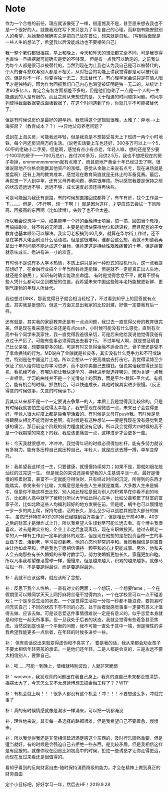 # Note
作为一个合格的前任，理应就该像死了一样，很遗憾我不是，甚至思来想去我也不是一个很好的人。就像我现在写下来只是为了平复自己的心理，而非抱有能安慰别人的希望，从始至终我确实总是把自己放在首位，想来就是自私。（写到后面就是一些人生的想法了，希望我以后没能成功也不要嘲笑自己）


我一整个暑假都很摇摆，早上和晚上，今天和昨天的想法都完全不同，可是我觉得也害怕一旦摇摆就可能确实是爱的不够深。
但是有一点我可以确定的，之前我认为每个人都是很可以被替代的，当然到现在为止我也认为我自己是可以被替代的，个人的奋斗悲欢与别人都是不相关，从对社会的功能上讲我觉得都是可以被代替的。但是你不一样，你变得独一无二，无法替代了。有心理学家会说只是在情人眼里才是独特的，因为作为回报我们自己内心也渴望被证明是独一无二的。从统计上讲60多亿人，肯定会有各方面都差不多的，但是他们忽略了一点是一个人的一生能遇到的人是有限的。而且之前从未想过的是，关于相遇的时间顺序问题。时间序列使得截面数据变成面板数据了，在这个时间遇到了你，你就几乎不可能被替代了。



但是有时候说房价是最好的避孕药，我觉得这个逻辑就很难，太难了：异地-->上海买房？（教育成本？？）-->异地父母养老问题？

说到在上海买房，可能我还年轻，但是我真是不想接受每天上下班挤一两个小时地铁，每个月还房贷两万的生活。（说老实话要上车也还好，300多万可以上一个5，60平的老破小二手房，但是啊，感觉有点小有点老，年轻人嘛，想的还是至少要个100平的房子——700万总价，首付200多万，月供2.5万，我也不想把现在的房子卖掉，emmmmmmmmm就有点难了，而且房地产黄金十年已经过去了啊，很难说房地产价格会跑赢其他资产的涨幅，感觉从金融上来说有点亏，现在进场就是接盘啊）还有上海的教育成本，感觉现在教育简直就是无休止的军备竞赛。最后，再假想一下人到中年，还有父母养老问题，确实很麻烦。所以感觉我要是保持之前的状态还远远不够，远远不够，成长速度必须还得再快些。

可是可能因为我还有退路，有的时候想直接回成都算了，有车有房，找个工作混一下。。。。。但是，（不行啊，想一下啊！）就是因为这样，才更应该去尝试一下风险高、回报高的东西啊（比如读博），失败了也不会太差。

所以我会说想冲一冲，如果能申一个好的金融博士项目，搞一搞，回国当个教授，再搞搞副业。钱不钱的无所谓，主要是能很快获得地位和话语权，而且配套的子女教育也基本顺带可以解决。我实习老板搞到40几岁，就算在华尔街工作过，还不是在学界大佬面前没什么话语权。但是这很难啊，谁都会这么想，我就不知道我再拿出十年时间能不能达成这个目标，但肯定这是持续性艰难痛苦的十年，但是痛苦就意味成长。愿进有进一寸的欢喜。

有时也不是说有多大学术热情，本质上讲只是另一种形式的投机行为，这一点我提前想好了，在金融行业搞个十年当然钱肯定能赚，但是就不一定能真正出人头地，就还是金融民工，知识有时确实能改变命运。
有时是觉得忿忿不平，就看不惯有些人凭什么都可以坐到教授的位置，我希望未来中国这些陈年老朽能被更新鲜、更朝气蓬勃的年轻人所替代。




我也想过DINK，那我觉得日子就会相当轻松了，不过看到知乎上的回答就有点虚。其实我是挺想的，但这一方面又显出我家的比较封建，好像一定要我有后一样。

还有就是，其实我的家庭教育还是有一点点问题，我过去一直觉得父母的教育很完美，但是现在看来感觉父亲还是有点push，小时候可能没有什么感觉，直到有次高中有个同学来我家住，我一直觉得我爸很亲切，可是后来他给我说他觉得我爸有点过于严厉了。可能有些事必须得跳出去看才行。
不过年轻人啊，就是想证明自己比父亲强，想要赚更多的钱。可是有时又觉得金融不适合自己，骨子里还是受不了拿命换钱的行为。MD说白了金融就是拉皮条，其实没有什么竞争力和不可或缺性，特别是在中国这片土地。所以会想从一个更高维度去打击它，我觉得读博至少保证了别人给你钱让你学习进步，而不是你卖自己去赚钱。但说实话我觉得还是投机，看机缘巧合，有哪边能让我快速学习，持续进步就选择哪边。因为关键一点我一直相信，学习的曲线并不是一个光滑向上的函数，而是平台-跳跃-平台式。有机会，能有机会的时候，抓住机会，可以快速成长，其他时候其实进步很慢。（反正得意的时候做事，失意的时候读书。）

我其实从来都不是一个一定要说去争第一的人，本质上我是觉得我比较佛的。只是有时候我就害怕生活过得太幸福了，我宁愿现在稍微苦一点，未来日子会变得更好，毕竟人很大程度上都是靠希望活着的。有时候是父母在push我。有时候是觉得跟朋友相比不能混得太差啊。有时候是有这种想法——要是我现在没有感觉到足够的痛苦，那目前这个阶段的努力程度就没有足够。所以我会觉得大四时候的我不是一个我期望的常态下的我，我应该更痛苦一点，这样进步才会更多一些。



补：今天我就很想冲，冲冲冲。我觉得年轻的时候必须得加杠杆，能有多努力就该有多努力，能有多压榨自己就压榨自己。年轻人，就是应该去搏一搏，单车变摩托。



补：我希望我这样过一生，只要健康，就慢慢持续努力；如果不是，那就如烟花般灿烂的过完这一生。
但是我总的来说还是希望我的人生基调平淡一点，最好是慢慢的积累财富，暴富不一定就能守得住财，只有经过时间的沉淀，所得到的东西才能踏实。李笑来有个比喻，大概意思是有些人生来就是雄鹰，大多数人生来是蜗牛，但是你不能这样去比较，别人如此轻松是因为别人的积累早在你看不到的地方，比如别人高中就学了微积分所以大学如此得心应手，比如父辈积累了财富的富家子弟，比如北欧这些人均福利超好的地方发展在前。但是呢，蜗牛也可以慢慢地一步一步的向上爬，保持匀速，活的长久，那么至少可以战胜其他绝大部分的蜗牛。
虽然巴菲特在40岁的时候已经赚到百万美金了，但是相比于前40年，40岁之后的财富才是爆炸式上升，所以我希望人生规划尽可能长远去看。有个博主我很喜欢，过去是做实业的，企业上市之后套现离场，现在专职做投资。他过去跟老一辈的人一样有工作到一定年龄退休的观念，但是现在他想的是把投资当做一生的事业做下去，活到老，学习投资到老，他的心态也非常的平和。当然我相信是财富自由让他如此平和，但是我也宁愿相信保持一颗平和的心才更能成事。另外，他和夫人会去向那些有长久婚姻的长辈讨教学习，努力使婚姻更加长久，家庭更加和睦。所以凡事我希望像滚雪球一样，慢慢来，但是越来越大，积累的越来越多。就像马拉松一样，不是要跑得最快，而是要跑得最远。


补：我就不应该这样，就应该断了念想。

补：反思下我个人性格，一直有对立的两面：一个想玩，一个想要fame；一个在假期里可以跟同学天天上网打麻将丝毫不觉得内疚，一个在学校里可以一点不碰游戏；一个是享受生活的状态，一个是觉得生活每一分每一秒都不能浪费，要抓紧时间充实自己；不同的状态下有不同的心态，处于后者就感觉事事一定要有意义才值得去做、应该去做。可是谈恋爱这件事情很难说一定是有意义的，似乎恋爱本身就是和你在一起无所事事。但一旦我处于后者的状态，我就会觉得有些着急甚至焦虑。当然说到底也是一个平衡的问题，我不可能一直处于其中一端，但是理性的讲我希望我能更多一点后者，在年轻的时候多进步一些。

补：
但有些话说出来就变得虚伪和不真实了。
要是我的话，我从来都会劝女孩子不要太相信年轻男孩的承诺。一是他们还年轻，二是人都是会变的，三是永远不要太相信别人，要靠自己。

补：唉……可能一到晚上，情绪就特别波动，人就非常脆弱

补：wocwoc，我发现真的问题出在我自己身上，我真的连自己未来都没想清楚，摇摆太大了，今天怎么又不太想读博想去搞金融工程了？？WTF


补：有机会就上啊！！！很多人都没有这个机会！冲！！！不要想这么多，冲就完事了

补：真的有时候情感就像是潮水一样涌来，可以把一切都淹没

补：理性地来说，其实每一条选择的路都很难，但是我希望自己不要着急，慢慢来。


补：所以我觉得我还是非常相信延迟满足感这个东西的，及时行乐固然重要，但是适当就好。有的时候是会强迫自己去拒绝一些东西，是比较矛盾，但是我相信这样是有回报的。就像你现在回首比如初高中的时候，拒绝一些诱惑才让你走得更远，而现在反过来看还是很值得的。


看知乎看到的反向财富自由-随时保持消费降级的能力，才会在精神上做到真正的财务自由

定个小目标吧，好好学习一年，然后去HF！2019.9.28
